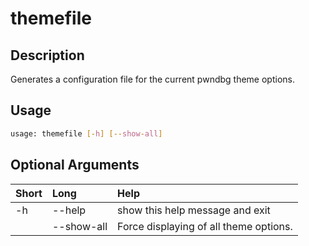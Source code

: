 <!-- THIS PART OF THIS FILE IS AUTOGENERATED. DO NOT MODIFY IT. See scripts/generate_docs.sh -->




# themefile

## Description


Generates a configuration file for the current pwndbg theme options.
## Usage


```bash
usage: themefile [-h] [--show-all]

```
## Optional Arguments

|Short|Long|Help|
| :--- | :--- | :--- |
|-h|--help|show this help message and exit|
||--show-all|Force displaying of all theme options.|

<!-- END OF AUTOGENERATED PART. Do not modify this line or the line below, they mark the end of the auto-generated part of the file. If you want to extend the documentation in a way which cannot easily be done by adding to the command help description, write below the following line. -->
<!-- ------------\>8---- ----\>8---- ----\>8------------ -->
